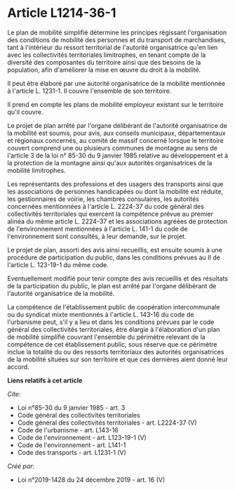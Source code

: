 # Article L1214-36-1

Le plan de mobilité simplifié détermine les principes régissant l'organisation des conditions de mobilité des personnes et du
transport de marchandises, tant à l'intérieur du ressort territorial de l'autorité organisatrice qu'en lien avec les
collectivités territoriales limitrophes, en tenant compte de la diversité des composantes du territoire ainsi que des besoins
de la population, afin d'améliorer la mise en œuvre du droit à la mobilité. 

Il peut être élaboré par une autorité organisatrice de la mobilité mentionnée à l'article L. 1231-1. Il couvre l'ensemble de
son territoire. 

Il prend en compte les plans de mobilité employeur existant sur le territoire qu'il couvre. 

Le projet de plan arrêté par l'organe délibérant de l'autorité organisatrice de la mobilité est soumis, pour avis, aux
conseils municipaux, départementaux et régionaux concernés, au comité de massif concerné lorsque le territoire couvert
comprend une ou plusieurs communes de montagne au sens de l'article 3 de la loi n° 85-30 du 9 janvier 1985 relative au
développement et à la protection de la montagne ainsi qu'aux autorités organisatrices de la mobilité limitrophes. 

Les représentants des professions et des usagers des transports ainsi que les associations de personnes handicapées ou dont
la mobilité est réduite, les gestionnaires de voirie, les chambres consulaires, les autorités concernées mentionnées à
l'article L. 2224-37 du code général des collectivités territoriales qui exercent la compétence prévue au premier alinéa du
même article L. 2224-37 et les associations agréées de protection de l'environnement mentionnées à l'article L. 141-1 du code
de l'environnement sont consultés, à leur demande, sur le projet. 

Le projet de plan, assorti des avis ainsi recueillis, est ensuite soumis à une procédure de participation du public, dans les
conditions prévues au II de l'article L. 123-19-1 du même code. 

Eventuellement modifié pour tenir compte des avis recueillis et des résultats de la participation du public, le plan est
arrêté par l'organe délibérant de l'autorité organisatrice de la mobilité. 

La compétence de l'établissement public de coopération intercommunale ou du syndicat mixte mentionnés à l'article L. 143-16
du code de l'urbanisme peut, s'il y a lieu et dans les conditions prévues par le code général des collectivités
territoriales, être élargie à l'élaboration d'un plan de mobilité simplifié couvrant l'ensemble du périmètre relevant de la
compétence de cet établissement public, sous réserve que ce périmètre inclue la totalité du ou des ressorts territoriaux des
autorités organisatrices de la mobilité situées sur son territoire et que ces dernières aient donné leur accord.

**Liens relatifs à cet article**

_Cite_:

  - Loi n°85-30 du 9 janvier 1985 - art. 3
  - Code général des collectivités territoriales
  - Code général des collectivités territoriales - art. L2224-37 (V)
  - Code de l'urbanisme - art. L143-16
  - Code de l'environnement - art. L123-19-1 (V)
  - Code de l'environnement - art. L141-1
  - Code des transports - art. L1231-1 (V)

_Créé par_:

  - Loi n°2019-1428 du 24 décembre 2019 - art. 16 (V)
